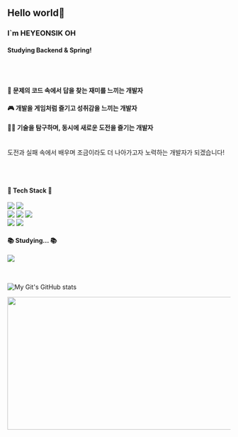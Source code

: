 ## Hello world👋
### I`m HEYEONSIK OH
#### Studying Backend & Spring!
<br><br>


#### 📝 문제의 코드 속에서 답을 찾는 재미를 느끼는 개발자
#### 🎮 개발을 게임처럼 즐기고 성취감을 느끼는 개발자
#### 👨‍🔬 기술을 탐구하며, 동시에 새로운 도전을 즐기는 개발자

<br>
도전과 실패 속에서 배우며 조금이라도 더 나아가고자 노력하는 개발자가 되겠습니다!


<br><br>

<h4>🔨 Tech Stack 🔧 </h4>
<div>
  <img src="https://img.shields.io/badge/C-A8B9CC?style=flat-square&logo=C&logoColor=white"/>
  <img src="https://img.shields.io/badge/C++-00599C?style=flat-square&logo=C%2B%2B&logoColor=white"/> <br>
  <img src="https://img.shields.io/badge/Java-007396?style=flat&logo=Java&logoColor=white"/>
  <img src="https://img.shields.io/badge/Spring-6DB33F.svg?style=flat-square&logo=spring&logoColor=white"/>
  <img src="https://img.shields.io/badge/Mysql-4479A1.svg?style=flat-square&logo=MYSQL&logoColor=white"/> <br>
  <img src="https://img.shields.io/badge/Aws-232F3E?style=flat&logo=amazonwebservices&logoColor=white"/>
  <img src="https://img.shields.io/badge/Docker-2496ED.svg?style=flat-square&logo=Docker&logoColor=white"/>
</div>

<h4>📚 Studying... 📚</h4>
<div>
  <img src="https://img.shields.io/badge/Kotlin-7F52FF.svg?style=flat-square&logo=kotlin&logoColor=white"/>
</div>

<br/><br/>
![My Git's GitHub stats](https://github-readme-stats.vercel.app/api?username=Hyeonsik&show_icons=true&theme=radical)

<a href="https://github.com/devxb/gitanimals">
<img
  src="https://render.gitanimals.org/farms/HYEONSIKOH"
  width="600"
  height="300"
/>
</a>

